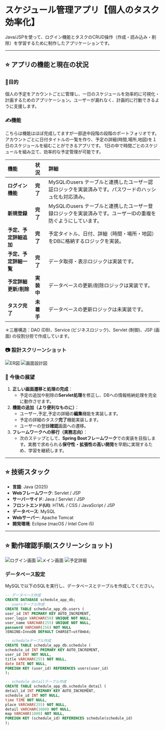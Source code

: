 

# スケジュール管理アプリ【個人のタスク効率化】

Java/JSPを使って、ログイン機能とタスクのCRUD操作（作成・読み込み・削除）を学習するために制作したアプリケーションです。

---

## ⭐️ アプリの機能と現在の状況

### 🚀目的

個人の予定をアカウントごとに管理し、一日のスケジュールを効率的に可視化・計画するためのアプリケーション。ユーザーが漏れなく、計画的に行動できるように支援します。


### ✍️機能

こちらは機能はほぼ完成してますが一部途中段階の段階のポートフォリオです。
アカウントごとに日付タイトルの一覧を作り、予定の詳細(時間,場所,地図)を１日のスケジュールを組むことができるアプリです。
1日の中で時間ごとのスケジュールを組み立て、効率的な予定管理が可能です。

| 機能 | 状況 | 詳細 |
| :--- | :--- | :--- |
| **ログイン機能** | **完了** | MySQLのusers テーブルと連携したユーザー認証ロジックを実装済みです。パスワードのハッシュ化も対応済み。 |
| **新規登録** | **完了** | MySQLのusers テーブルと連携したユーザー登録ロジックを実装済みです。ユーザーIDの重複を防ぐようにしています。 |
| **予定、予定詳細追加** | **完了** |予定タイトル、日付、詳細（時間・場所・地図）をDBに格納するロジックを実装。 |
| **予定、予定詳細一覧** | **完了** | データ取得・表示ロジックは実装です。 |
| **予定詳細更新/削除** | **実装中** | データベースの更新/削除ロジックは実装です。 |
| **タスク完了** | **未着手** | データベースの更新ロジックは未実装です。 |

＊三層構造：DAO (DB)、Service (ビジネスロジック)、Servlet (制御)、JSP (画面) の役割分担で作成しています。

### 📷 設計スクリーンショット

![ER図](./screenshot/ER図.png)
![画面設計図](./screenshot/画面遷移図.png)


### 🚶 今後の展望

1. **正しい画面遷移と処理の完成**：
   * 予定の追加や削除の**Servlet処理**を修正し、DBへの情報格納処理を完全に動作させます。
2. **機能の追加（より便利なものに）**：
   * ユーザー,予定,予定の詳細の**編集**機能を実装します。
   * 予定の詳細のタスク**完了**機能実装します。
   * ユーザーの登録**確認**画面への遷移。   
3. **フレームワークへの移行（実務志向）**：
   * 次のステップとして、**Spring Bootフレームワーク**での実装を目指します。実務で求められる**保守性・拡張性の高い開発**を早期に実現するため、学習を継続します。 
---

## ⭐️ 技術スタック

* **言語**: Java (2025)
* **Webフレームワーク**: Servlet / JSP
* **サーバーサイド**: Java / Servlet / JSP
* **フロントエンド(UI)**: HTML / CSS / JavaScript / JSP
* **データベース**: MySQL
* **Webサーバー**: Apache Tomcat
* **開発環境**: Eclipse (macOS / Intel Core i5)

---

## ⭐️ 動作確認手順(スクリーンショット)
![ログイン画面](ログイン画面.png)
![メイン画面](メイン画面.png)
![予定詳細](予定詳細画面.png)

###  データベース設定

MySQLで以下のSQLを実行し、データベースとテーブルを作成してください。

```sql
-- データベース作成
CREATE DATABASE schedule_app_db;
-- usersテーブル作成
CREATE TABLE schedule_app_db.users (
user_id INT PRIMARY KEY AUTO_INCREMENT,
user_login VARCHAR(50) UNIQUE NOT NULL,
user_name VARCHAR(255) UNIQUE NOT NULL,
password VARCHAR(256) NOT NULL
)ENGINE=InnoDB DEFAULT CHARSET=utf8mb4;

-- scheduleテーブル作成
CREATE TABLE schedule_app_db.schedule (
schedule_id INT PRIMARY KEY AUTO_INCREMENT,
user_id INT NOT NULL,
title VARCHAR(255) NOT NULL,
date DATE NOT NULL,
FOREIGN KEY (user_id) REFERENCES users(user_id)
);

-- schedule_detailテーブル作成
CREATE TABLE schedule_app_db.schedule_detail (
detail_id INT PRIMARY KEY AUTO_INCREMENT,
schedule_id INT NOT NULL,
time TIME NOT NULL,
place VARCHAR(255) NOT NULL,
detail VARCHAR(1000) NOT NULL,
map VARCHAR(1000) NOT NULL,  
FOREIGN KEY (schedule_id) REFERENCES schedule(schedule_id)
);
